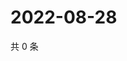 # 2022-08-28

共 0 条

<!-- BEGIN WEIBO -->
<!-- 最后更新时间 Sun Aug 28 2022 03:00:38 GMT+0800 (China Standard Time) -->

<!-- END WEIBO -->
